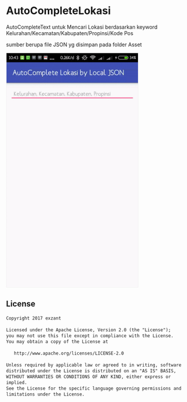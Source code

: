 # AutoCompleteLokasi
AutoCompleteText untuk Mencari Lokasi berdasarkan keyword Kelurahan/Kecamatan/Kabupaten/Propinsi/Kode Pos

sumber berupa file JSON yg disimpan pada folder Asset


<div><img src='https://github.com/exzant/AutoCompleteLokasi/blob/master/AutoCompleteLokasi.gif' width="360px" style='border: #f1f1f1 solid 1px'/></div>


## License

    Copyright 2017 exzant

    Licensed under the Apache License, Version 2.0 (the "License");
    you may not use this file except in compliance with the License.
    You may obtain a copy of the License at

       http://www.apache.org/licenses/LICENSE-2.0

    Unless required by applicable law or agreed to in writing, software
    distributed under the License is distributed on an "AS IS" BASIS,
    WITHOUT WARRANTIES OR CONDITIONS OF ANY KIND, either express or implied.
    See the License for the specific language governing permissions and
    limitations under the License.
